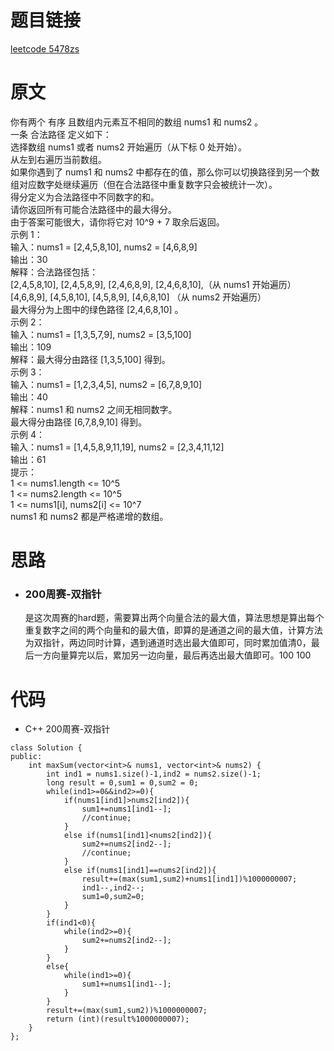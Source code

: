 # 题目链接
[leetcode 5478zs](https://leetcode-cn.com/problems/get-the-maximum-score/)

# 原文
你有两个 有序 且数组内元素互不相同的数组 nums1 和 nums2 。  
一条 合法路径 定义如下：  
选择数组 nums1 或者 nums2 开始遍历（从下标 0 处开始）。  
从左到右遍历当前数组。  
如果你遇到了 nums1 和 nums2 中都存在的值，那么你可以切换路径到另一个数组对应数字处继续遍历（但在合法路径中重复数字只会被统计一次）。  
得分定义为合法路径中不同数字的和。  
请你返回所有可能合法路径中的最大得分。  
由于答案可能很大，请你将它对 10^9 + 7 取余后返回。  
示例 1：  
输入：nums1 = [2,4,5,8,10], nums2 = [4,6,8,9]  
输出：30  
解释：合法路径包括：  
[2,4,5,8,10], [2,4,5,8,9], [2,4,6,8,9], [2,4,6,8,10],（从 nums1 开始遍历）  
[4,6,8,9], [4,5,8,10], [4,5,8,9], [4,6,8,10]  （从 nums2 开始遍历）  
最大得分为上图中的绿色路径 [2,4,6,8,10] 。  
示例 2：  
输入：nums1 = [1,3,5,7,9], nums2 = [3,5,100]  
输出：109  
解释：最大得分由路径 [1,3,5,100] 得到。  
示例 3：  
输入：nums1 = [1,2,3,4,5], nums2 = [6,7,8,9,10]  
输出：40  
解释：nums1 和 nums2 之间无相同数字。  
最大得分由路径 [6,7,8,9,10] 得到。     
示例 4：  
输入：nums1 = [1,4,5,8,9,11,19], nums2 = [2,3,4,11,12]   
输出：61  
提示：  
1 <= nums1.length <= 10^5  
1 <= nums2.length <= 10^5  
1 <= nums1[i], nums2[i] <= 10^7  
nums1 和 nums2 都是严格递增的数组。  

# 思路
- ### **200周赛-双指针**
  是这次周赛的hard题，需要算出两个向量合法的最大值，算法思想是算出每个重复数字之间的两个向量和的最大值，即算的是通道之间的最大值，计算方法为双指针，两边同时计算，遇到通道时选出最大值即可，同时累加值清0，最后一方向量算完以后，累加另一边向量，最后再选出最大值即可。100 100

# 代码
- C++ 200周赛-双指针
```
class Solution {
public:
    int maxSum(vector<int>& nums1, vector<int>& nums2) {
        int ind1 = nums1.size()-1,ind2 = nums2.size()-1;
        long result = 0,sum1 = 0,sum2 = 0;
        while(ind1>=0&&ind2>=0){
            if(nums1[ind1]>nums2[ind2]){
                sum1+=nums1[ind1--];
                //continue;
            }
            else if(nums1[ind1]<nums2[ind2]){
                sum2+=nums2[ind2--];
                //continue;
            }
            else if(nums1[ind1]==nums2[ind2]){
                result+=(max(sum1,sum2)+nums1[ind1])%1000000007;
                ind1--,ind2--;
                sum1=0,sum2=0;
            }
        }
        if(ind1<0){
            while(ind2>=0){
                sum2+=nums2[ind2--];
            }
        }
        else{
            while(ind1>=0){
                sum1+=nums1[ind1--];
            }
        }
        result+=(max(sum1,sum2))%1000000007;
        return (int)(result%1000000007);
    }
};
```
